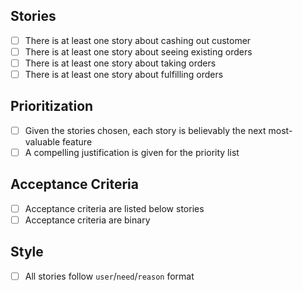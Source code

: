 ## Stories

* [ ] There is at least one story about cashing out customer
* [ ] There is at least one story about seeing existing orders
* [ ] There is at least one story about taking orders
* [ ] There is at least one story about fulfilling orders

## Prioritization

* [ ] Given the stories chosen, each story is believably the next most-valuable feature
* [ ] A compelling justification is given for the priority list

## Acceptance Criteria

* [ ] Acceptance criteria are listed below stories
* [ ] Acceptance criteria are binary

## Style

* [ ] All stories follow `user`/`need`/`reason` format
